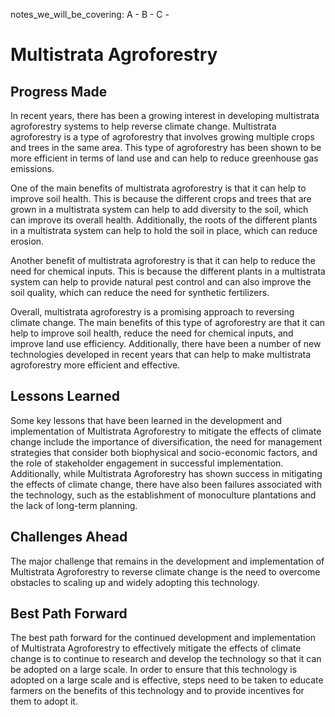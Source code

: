 notes_we_will_be_covering:
A -
B -
C -

# Multistrata Agroforestry

## Progress Made

In recent years, there has been a growing interest in developing multistrata agroforestry systems to help reverse climate change. Multistrata agroforestry is a type of agroforestry that involves growing multiple crops and trees in the same area. This type of agroforestry has been shown to be more efficient in terms of land use and can help to reduce greenhouse gas emissions.

One of the main benefits of multistrata agroforestry is that it can help to improve soil health. This is because the different crops and trees that are grown in a multistrata system can help to add diversity to the soil, which can improve its overall health. Additionally, the roots of the different plants in a multistrata system can help to hold the soil in place, which can reduce erosion.

Another benefit of multistrata agroforestry is that it can help to reduce the need for chemical inputs. This is because the different plants in a multistrata system can help to provide natural pest control and can also improve the soil quality, which can reduce the need for synthetic fertilizers.

Overall, multistrata agroforestry is a promising approach to reversing climate change. The main benefits of this type of agroforestry are that it can help to improve soil health, reduce the need for chemical inputs, and improve land use efficiency. Additionally, there have been a number of new technologies developed in recent years that can help to make multistrata agroforestry more efficient and effective.

## Lessons Learned

Some key lessons that have been learned in the development and implementation of Multistrata Agroforestry to mitigate the effects of climate change include the importance of diversification, the need for management strategies that consider both biophysical and socio-economic factors, and the role of stakeholder engagement in successful implementation. Additionally, while Multistrata Agroforestry has shown success in mitigating the effects of climate change, there have also been failures associated with the technology, such as the establishment of monoculture plantations and the lack of long-term planning.

## Challenges Ahead

The major challenge that remains in the development and implementation of Multistrata Agroforestry to reverse climate change is the need to overcome obstacles to scaling up and widely adopting this technology.

## Best Path Forward

The best path forward for the continued development and implementation of Multistrata Agroforestry to effectively mitigate the effects of climate change is to continue to research and develop the technology so that it can be adopted on a large scale. In order to ensure that this technology is adopted on a large scale and is effective, steps need to be taken to educate farmers on the benefits of this technology and to provide incentives for them to adopt it.
